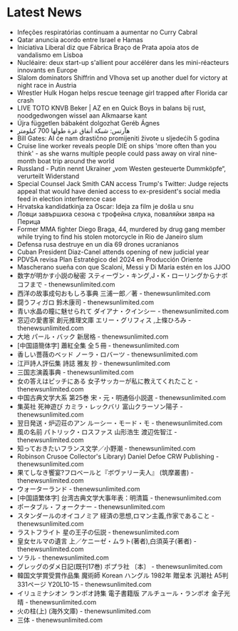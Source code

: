 # Latest News
-  Infeções respiratórias continuam a aumentar no Curry Cabral
-  Qatar anuncia acordo entre Israel e Hamas
-  Iniciativa Liberal diz que Fábrica Braço de Prata apoia atos de vandalismo em Lisboa
-  Nucléaire: deux start-up s'allient pour accélérer dans les mini-réacteurs innovants en Europe
-  Slalom dominators Shiffrin and Vlhova set up another duel for victory at night race in Austria
-  Wrestler Hulk Hogan helps rescue teenage girl trapped after Florida car crash
-  LIVE TOTO KNVB Beker | AZ en en Quick Boys in balans bij rust, noodgedwongen wissel aan Alkmaarse kant
-  Újra független bábaként dolgozhat Geréb Ágnes
-  هآرتس: شبكة أنفاق غزة طولها 700 كيلومتر
-  Bill Gates: AI će nam drastično promijeniti živote u sljedećih 5 godina
-  Cruise line worker reveals people DIE on ships 'more often than you think' - as she warns multiple people could pass away on viral nine-month boat trip around the world
-  Russland - Putin nennt Ukrainer „vom Westen gesteuerte Dummköpfe“, verurteilt Widerstand
-  Special Counsel Jack Smith CAN access Trump's Twitter: Judge rejects appeal that would have denied access to ex-president's social media feed in election interference case
-  Hrvatska kandidatkinja za Oscar: Ideja za film je došla u snu
-  Ловци завършиха сезона с трофейна слука, поваляйки звяра на Перица
-  Former MMA fighter Diego Braga, 44, murdered by drug gang member while trying to find his stolen motorcycle in Rio de Janeiro slum
-  Defensa rusa destruye en un día 69 drones ucranianos
-  Cuban President Diaz-Canel attends opening of new judicial year
-  PDVSA revisa Plan Estratégico del 2024 en Producción Oriente
-  Mascherano sueña con que Scaloni, Messi y Di María estén en los JJOO
-  数字が明かす小説の秘密 スティーヴン・キング,J・K・ローリングからナボコフまで - thenewsunlimited.com
-  西洋の故事成句おもしろ事典 三浦一郎／著 - thenewsunlimited.com
-  闘うフィガロ 鈴木康司 - thenewsunlimited.com
-  青い水晶の瞳に魅せられて ダイアナ・クインシー - thenewsunlimited.com
-  窓辺の愛書家 創元推理文庫 エリー・グリフィス ,上條ひろみ - thenewsunlimited.com
-  大地 パール・バック 新居格 - thenewsunlimited.com
-  [中国語簡体字] 蕭紅全集 全５冊 - thenewsunlimited.com
-  香しい薔薇のベッド ノーラ・ロバーツ - thenewsunlimited.com
-  江戸詩人評伝集 詩誌 雅友 抄 - thenewsunlimited.com
-  三国志演義事典 - thenewsunlimited.com
-  女の答えはピッチにある 女子サッカーが私に教えてくれたこと - thenewsunlimited.com
-  中国古典文学大系 第25巻 宋・元・明通俗小説選 - thenewsunlimited.com
-  集英社 死神遊び カミラ・レックバリ 富山クラーソン陽子 - thenewsunlimited.com
-  翌日発送・炉辺荘のアン ルーシー・モード・モ - thenewsunlimited.com
-  風の名前 パトリック・ロスファス 山形浩生 渡辺佐智江 - thenewsunlimited.com
-  知っておきたいフランス文学／小野潮 - thenewsunlimited.com
-  Robinson Crusoe Collector\'s Library) Daniel Defoe CRW Publishing - thenewsunlimited.com
-  果てしなき饗宴?フロベールと『ボヴァリー夫人』 (筑摩叢書) - thenewsunlimited.com
-  ウォーターランド - thenewsunlimited.com
-  [中国語繁体字] 台湾古典文学大事年表：明清篇 - thenewsunlimited.com
-  ポータブル・フォークナー - thenewsunlimited.com
-  スタンダールのオイコノミア 経済の思想,ロマン主義,作家であること - thenewsunlimited.com
-  ラストフライト 星の王子の伝説 - thenewsunlimited.com
-  皇女セルマの遺言 上／ケニーゼ・ムラト(著者),白須英子(著者) - thenewsunlimited.com
-  ソラル - thenewsunlimited.com
-  グレッグのダメ日記(既刊17巻) ポプラ社 〔本〕 - thenewsunlimited.com
-  韓国文学賞受賞作品集 魔術師 Korean ハングル 1982年 贈呈本 汎潮社 A5判 331ページ Y20L10-15 - thenewsunlimited.com
-  イリュミナシオン ランボオ詩集 電子書籍版 アルチュール・ランボオ 金子光晴 - thenewsunlimited.com
-  火の柱(上) (海外文庫) - thenewsunlimited.com
-  三体 - thenewsunlimited.com
